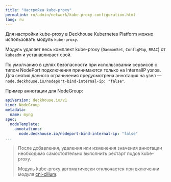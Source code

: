 ```yaml
---
title: "Настройка kube-proxy"
permalink: ru/admin/network/kube-proxy-configuration.html
lang: ru
---
```


Для настройки kube-proxy в Deckhouse Kubernetes Platform можно использовать модуль `kube-proxy`.

<!-- Перенесено с минимальными изменениями из https://deckhouse.ru/products/kubernetes-platform/documentation/latest/modules/kube-proxy/ -->

Модуль удаляет весь комплект kube-proxy (`DaemonSet`, `ConfigMap`, `RBAC`) от `kubeadm` и устанавливает свой.

По умолчанию в целях безопасности при использовании сервисов с типом NodePort подключения принимаются только на InternalIP узлов. Для снятия данного ограничения предусмотрена аннотация на узел — `node.deckhouse.io/nodeport-bind-internal-ip: "false"`.

Пример аннотации для NodeGroup:

```yaml
apiVersion: deckhouse.io/v1
kind: NodeGroup
metadata:
  name: myng
spec:
  nodeTemplate:
    annotations:
      node.deckhouse.io/nodeport-bind-internal-ip: "false"
...
```

> После добавления, удаления или изменения значения аннотации необходимо самостоятельно выполнить рестарт подов kube-proxy.
>
> Модуль kube-proxy автоматически отключается при включении модуля [cni-cilium](../cni-cilium/).
